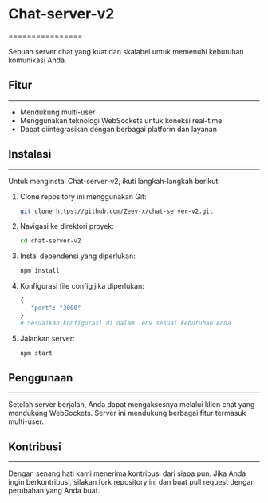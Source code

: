 # Chat-server-v2
================

Sebuah server chat yang kuat dan skalabel untuk memenuhi kebutuhan komunikasi Anda.

## Fitur
--------

*   Mendukung multi-user
*   Menggunakan teknologi WebSockets untuk koneksi real-time
*   Dapat diintegrasikan dengan berbagai platform dan layanan

## Instalasi
------------

Untuk menginstal Chat-server-v2, ikuti langkah-langkah berikut:

1.  Clone repository ini menggunakan Git:
    ```bash
    git clone https://github.com/Zeev-x/chat-server-v2.git
    ```

2.  Navigasi ke direktori proyek:
    ```bash
    cd chat-server-v2
    ```

3.  Instal dependensi yang diperlukan:
    ```bash
    npm install
    ```

4.  Konfigurasi file config jika diperlukan:
    ```bash
    {
       "port": "3000"
    }
    # Sesuaikan konfigurasi di dalam .env sesuai kebutuhan Anda
    ```

5.  Jalankan server:
    ```bash
    npm start
    ```

## Penggunaan
-------------

Setelah server berjalan, Anda dapat mengaksesnya melalui klien chat yang mendukung WebSockets. Server ini mendukung berbagai fitur termasuk multi-user.

## Kontribusi
-------------

Dengan senang hati kami menerima kontribusi dari siapa pun. Jika Anda ingin berkontribusi, silakan fork repository ini dan buat pull request dengan perubahan yang Anda buat.
